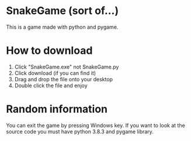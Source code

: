 # SnakeGame (sort of...)
This is a game made with python and pygame.

# How to download 
  1. Click "SnakeGame.exe" not SnakeGame.py
  2. Click download (if you can find it)
  3. Drag and drop the file onto your desktop
  4. Double click the file and enjoy

# Random information
You can exit the game by pressing Windows key.
If you want to look at the source code you must have python 3.8.3 and pygame library.
